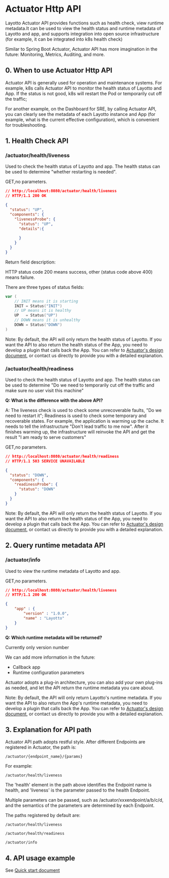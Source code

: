 # Actuator Http API

Layotto Actuator API provides functions such as health check, view runtime metadata.It can be used to view the health status and runtime metadata of Layotto and app, and supports integration into open source infrastructure (for example, it can be integrated into k8s health check)

Similar to Spring Boot Actuator, Actuator API has more imagination in the future: Monitoring, Metrics, Auditing, and more.

## 0. When to use Actuator Http API
Actuator API is generally used for operation and maintenance systems. For example, k8s calls Actuator API to monitor the health status of Layotto and App. If the status is not good, k8s will restart the Pod or temporarily cut off the traffic;

For another example, on the Dashboard for SRE, by calling Actuator API, you can clearly see the metadata of each Layotto instance and App (for example, what is the current effective configuration), which is convenient for troubleshooting.

## 1. Health Check API
### /actuator/health/liveness
Used to check the health status of Layotto and app. The health status can be used to determine "whether restarting is needed".

GET,no parameters.

```json
// http://localhost:8080/actuator/health/liveness
// HTTP/1.1 200 OK

{
  "status": "UP",
  "components": {
    "livenessProbe": {
      "status": "UP",
      "details":{
				 
      }
    }
  }
}
```

Return field description:

HTTP status code 200 means success, other (status code above 400) means failure.

There are three types of status fields:

```go
var (
	// INIT means it is starting
	INIT = Status("INIT")
	// UP means it is healthy
	UP   = Status("UP")
	// DOWN means it is unhealthy
	DOWN = Status("DOWN")
)
```

Note: By default, the API will only return the health status of Layotto. If you want the API to also return the health status of the App, you need to develop a plugin that calls back the App. You can refer to [Actuator's design document](design/actuator/actuator-design-doc.md), or contact us directly to provide you with a detailed explanation.

### /actuator/health/readiness
Used to check the health status of Layotto and app. The health status can be used to determine "Do we need to temporarily cut off the traffic and make sure no user visit this machine"

**Q: What is the difference with the above API?**

A: The liveness check is used to check some unrecoverable faults, "Do we need to restart it";
Readiness is used to check some temporary and recoverable states. For example, the application is warming up the cache. It needs to tell the infrastructure "Don't lead traffic to me now". After it finishes warming up, the infrastructure will reinvoke the API and get the result "I am ready to serve customers"

GET,no parameters.

```json
// http://localhost:8080/actuator/health/readiness
// HTTP/1.1 503 SERVICE UNAVAILABLE

{
  "status": "DOWN",
  "components": {
    "readinessProbe": {
      "status": "DOWN"
    }
  }
}
```

Note: By default, the API will only return the health status of Layotto. If you want the API to also return the health status of the App, you need to develop a plugin that calls back the App. You can refer to [Actuator's design document](design/actuator/actuator-design-doc.md), or contact us directly to provide you with a detailed explanation.

## 2. Query runtime metadata API

### /actuator/info
Used to view the runtime metadata of Layotto and app. 

GET,no parameters.

```json
// http://localhost:8080/actuator/health/liveness
// HTTP/1.1 200 OK

{
    "app" : {
        "version" : "1.0.0",
        "name" : "Layotto"
    }
}
```

**Q: Which runtime metadata will be returned?**

Currently only version number

We can add more information in the future:

- Callback app
- Runtime configuration parameters

Actuator adopts a plug-in architecture, you can also add your own plug-ins as needed, and let the API return the runtime metadata you care about.

Note: By default, the API will only return Layotto's runtime metadata. If you want the API to also return the App's runtime metadata, you need to develop a plugin that calls back the App. You can refer to [Actuator's design document](design/actuator/actuator-design-doc.md), or contact us directly to provide you with a detailed explanation.

## 3. Explanation for API path

Actuator API path adopts restful style. After different Endpoints are registered in Actuator, the path is:

```
/actuator/{endpoint_name}/{params}
```

For example:

```
/actuator/health/liveness
```

The 'health' element in the path above identifies the Endpoint name is health, and 'liveness' is the parameter passed to the health Endpoint.

Multiple parameters can be passed, such as /actuator/xxxendpoint/a/b/c/d, and the semantics of the parameters are determined by each Endpoint.


The paths registered by default are:

```
/actuator/health/liveness

/actuator/health/readiness

/actuator/info
```

## 4. API usage example
See [Quick start document](start/actuator/start.md)